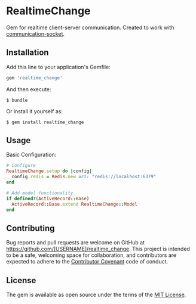 # RealtimeChange

Gem for realtime client-server communication. Created to work with [communication-socket](https://github.com/emesonsantana/communication-socket).

## Installation

Add this line to your application's Gemfile:

```ruby
gem 'realtime_change'
```

And then execute:

    $ bundle

Or install it yourself as:

    $ gem install realtime_change

## Usage

Basic Configuration:
```ruby
# Configure
RealtimeChange.setup do |config|
  config.redis = Redis.new url: "redis://localhost:6379"
end

# Add model functionality
if defined?(ActiveRecord::Base)
  ActiveRecord::Base.extend RealtimeChange::Model
end
```

## Contributing

Bug reports and pull requests are welcome on GitHub at https://github.com/[USERNAME]/realtime_change. This project is intended to be a safe, welcoming space for collaboration, and contributors are expected to adhere to the [Contributor Covenant](http://contributor-covenant.org) code of conduct.


## License

The gem is available as open source under the terms of the [MIT License](http://opensource.org/licenses/MIT).

